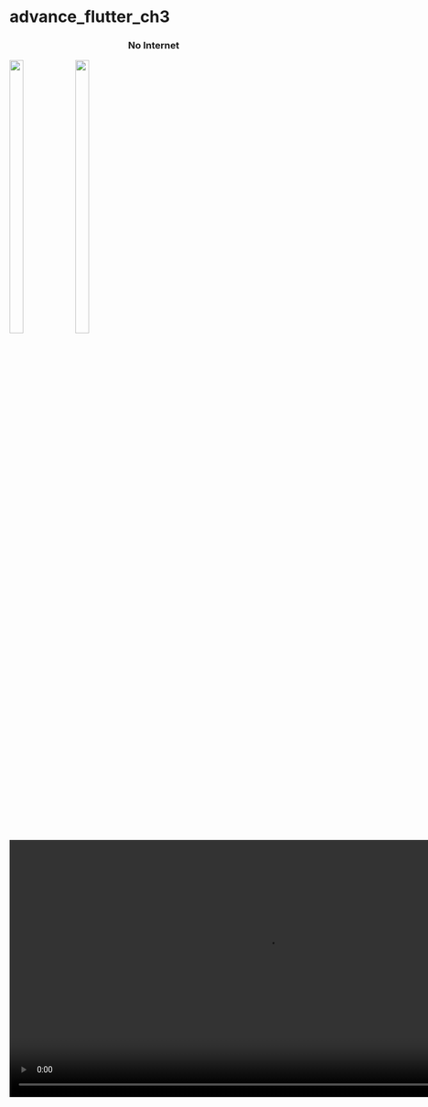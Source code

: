 # advance_flutter_ch3

<h3 align = "center"> No Internet </h3>
</div>
<div> 
   <img src = "https://github.com/user-attachments/assets/69c7789e-b4ba-412d-a90e-3e8c351c278c"  height=35% width=22%  />
   <img src = "https://github.com/user-attachments/assets/36cbd46a-111c-4329-aa15-89ffef146af4"  height=35% width=22%  />
   
 <div align = "center">
  <video height="450" src="https://github.com/user-attachments/assets/394051dc-b4fb-4876-b44f-1d63f0a87fb6" />

</div>






